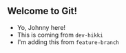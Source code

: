 ## Welcome to Git!

- Yo, Johnny here!
- This is coming from `dev-hikki`
- I'm adding this from `feature-branch`
